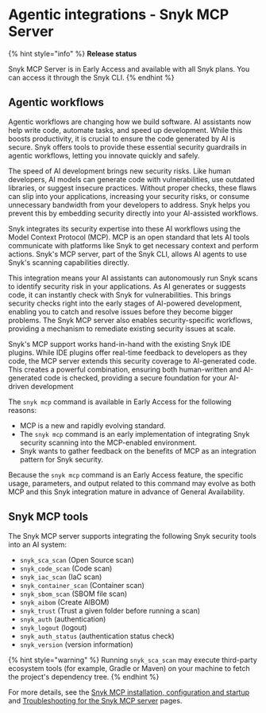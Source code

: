 # Agentic integrations - Snyk MCP Server

{% hint style="info" %}
**Release status**&#x20;

Snyk MCP Server is in Early Access and available with all Snyk plans. You can access it through the Snyk CLI.
{% endhint %}

## Agentic workflows

Agentic workflows are changing how we build software. AI assistants now help write code, automate tasks, and speed up development. While this boosts productivity, it is crucial to ensure the code generated by AI is secure. Snyk offers tools to provide these essential security guardrails in agentic workflows, letting you innovate quickly and safely.

The speed of AI development brings new security risks. Like human developers, AI models can generate code with vulnerabilities, use outdated libraries, or suggest insecure practices. Without proper checks, these flaws can slip into your applications, increasing your security risks, or consume unnecessary bandwidth from your developers to address. Snyk helps you prevent this by embedding security directly into your AI-assisted workflows.

Snyk integrates its security expertise into these AI workflows using the Model Context Protocol (MCP). MCP is an open standard that lets AI tools communicate with platforms like Snyk to get necessary context and perform actions. Snyk's MCP server, part of the Snyk CLI, allows AI agents to use Snyk's scanning capabilities directly.

This integration means your AI assistants can autonomously run Snyk scans to identify security risk in your applications. As AI generates or suggests code, it can instantly check with Snyk for vulnerabilities. This brings security checks right into the early stages of AI-powered development, enabling you to catch and resolve issues before they become bigger problems. The Snyk MCP server also enables security-specific workflows, providing a mechanism to remediate existing security issues at scale.

Snyk's MCP support works hand-in-hand with the existing Snyk IDE plugins. While IDE plugins offer real-time feedback to developers as they code, the MCP server extends this security coverage to AI-generated code. This creates a powerful combination, ensuring both human-written and AI-generated code is checked, providing a secure foundation for your AI-driven development

The `snyk mcp` command is available in Early Access for the following reasons:

* MCP is a new and rapidly evolving standard.
* The `snyk mcp` command is an early implementation of integrating Snyk security scanning into the MCP-enabled environment.
* Snyk wants to gather feedback on the benefits of MCP as an integration pattern for Snyk security.

Because the `snyk mcp` command is an Early Access feature, the specific usage, parameters, and output related to this command may evolve as both MCP and this Snyk integration mature in advance of General Availability.

## Snyk MCP tools

The Snyk MCP server supports integrating the following Snyk security tools into an AI system:

* `snyk_sca_scan` (Open Source scan)
* `snyk_code_scan` (Code scan)
* `snyk_iac_scan` (IaC scan)
* `snyk_container_scan` (Container scan)
* `snyk_sbom_scan` (SBOM file scan)
* `snyk_aibom` (Create AIBOM)
* `snyk_trust` (Trust a given folder before running a scan)
* `snyk_auth` (authentication)
* `snyk_logout` (logout)
* `snyk_auth_status` (authentication status check)
* `snyk_version` (version information)

{% hint style="warning" %}
Running `snyk_sca_scan` may execute third-party ecosystem tools (for example, Gradle or Maven) on your machine to fetch the project's dependency tree.
{% endhint %}

For more details, see the [Snyk MCP installation, configuration and startup](snyk-mcp-installation-configuration-and-startup.md) and [Troubleshooting for the Snyk MCP server](troubleshooting-for-the-snyk-mcp-server.md) pages.
